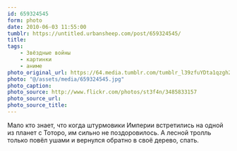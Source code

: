 ```yaml
---
id: 659324545
form: photo
date: 2010-06-03 11:55:00
tumblr: https://untitled.urbansheep.com/post/659324545/
title:
tags:
    - Звёздные войны
    - картинки
    - аниме
photo_original_url: https://64.media.tumblr.com/tumblr_l39zfuYDta1qzgh25o1_500.jpg
photo: "@/assets/media/659324545.jpg"
photo_caption:
photo_source: http://www.flickr.com/photos/st3f4n/3485833157
photo_source_url:
photo_source_title:
---
```


<p>Мало кто знает, что когда штурмовики Империи встретились на одной из планет с Тоторо, им сильно не поздоровилось. А лесной тролль только повёл ушами и вернулся обратно в своё дерево, спать.</p>

